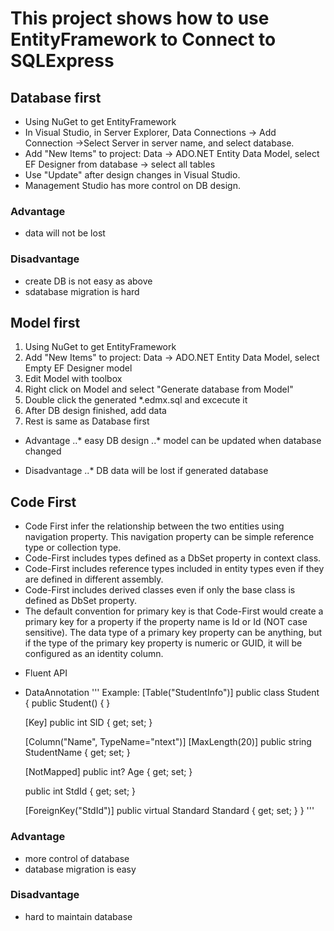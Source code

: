 ﻿# This project shows how to use EntityFramework to Connect to SQLExpress

## Database first 
* Using NuGet to get EntityFramework
* In Visual Studio, in Server Explorer, Data Connections -> Add Connection ->Select Server in server name, and select database.
* Add "New Items" to project: Data -> ADO.NET Entity Data Model, select EF Designer from database -> select all tables
* Use "Update" after design changes in Visual Studio.
* Management Studio has more control on DB design.

### Advantage
* data will not be lost

### Disadvantage
* create DB is not easy as above
* sdatabase migration is hard

## Model first 
1. Using NuGet to get EntityFramework
2. Add "New Items" to project: Data -> ADO.NET Entity Data Model, select Empty EF Designer model
3. Edit Model with toolbox
4. Right click on Model and select "Generate database from Model"
5. Double click the generated *.edmx.sql and excecute it
6. After DB design finished, add data
7. Rest is same as Database first

* Advantage
..* easy DB design
..* model can be updated when database changed

* Disadvantage
..* DB data will be lost if generated database

## Code First 
+ Code First infer the relationship between the two entities using navigation property. This navigation property can be simple reference type or collection type.
+ Code-First includes types defined as a DbSet property in context class.
+ Code-First includes reference types included in entity types even if they are defined in different assembly.
+ Code-First includes derived classes even if only the base class is defined as DbSet property.
+ The default convention for primary key is that Code-First would create a primary key for a property if the property name is Id or <class name>Id (NOT case sensitive). The data type of a primary key property can be anything, but if the type of the primary key property is numeric or GUID, it will be configured as an identity column.

- Fluent API
- DataAnnotation
''' Example:
[Table("StudentInfo")]
public class Student
{
    public Student() { }
        
    [Key]
    public int SID { get; set; }

    [Column("Name", TypeName="ntext")]
    [MaxLength(20)]
    public string StudentName { get; set; }

    [NotMapped]
    public int? Age { get; set; }
        
        
    public int StdId { get; set; }

    [ForeignKey("StdId")]
    public virtual Standard Standard { get; set; }
}
'''
### Advantage
* more control of database
* database migration is easy

### Disadvantage
* hard to maintain database